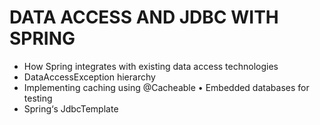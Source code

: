 # DATA ACCESS AND JDBC WITH SPRING



- How Spring integrates with existing data access technologies
- DataAccessException hierarchy
- Implementing caching using @Cacheable • Embedded databases for testing
- Spring‘s JdbcTemplate